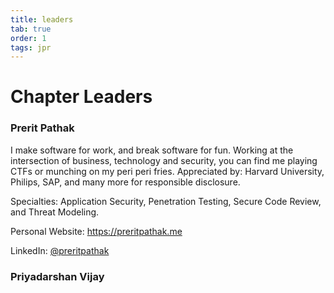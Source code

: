 ```yaml
---
title: leaders
tab: true
order: 1
tags: jpr
---
```




# **Chapter Leaders**

### Prerit Pathak

I make software for work, and break software for fun. Working at the intersection of business, technology and security, you can find me playing CTFs or munching on my peri peri fries. 
Appreciated by: Harvard University, Philips, SAP, and many more for responsible disclosure.

Specialties: Application Security, Penetration Testing, Secure Code
Review, and Threat Modeling.

Personal Website: <https://preritpathak.me>

LinkedIn: [@preritpathak](https://www.linkedin.com/in/preritpathak)

### **Priyadarshan Vijay**
